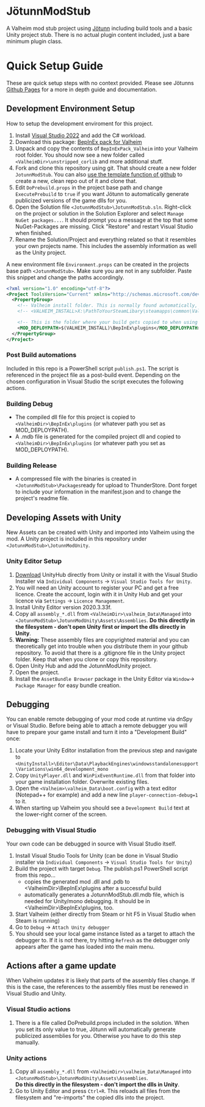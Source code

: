 # JötunnModStub

A Valheim mod stub project using [Jötunn](https://github.com/Valheim-Modding/Jotunn) including build tools and a basic Unity project stub. There is no actual plugin content included, just a bare minimum plugin class. 

# Quick Setup Guide

These are quick setup steps with no context provided. Please see Jötunns [Github Pages](https://valheim-modding.github.io/Jotunn/guides/overview.html) for a more in depth guide and documentation.

## Development Environment Setup

How to setup the development enviroment for this project.

1. Install [Visual Studio 2022](https://visualstudio.microsoft.com) and add the C# workload.
2. Download this package: [BepInEx pack for Valheim](https://valheim.thunderstore.io/package/denikson/BepInExPack_Valheim/)
3. Unpack and copy the contents of `BepInExPack_Valheim` into your Valheim root folder. You should now see a new folder called `<ValheimDir>\unstripped_corlib` and more additional stuff.
4. Fork and clone this repository using git. That should create a new folder `JotunnModStub`. You can also [use the template function of github](https://github.com/Valheim-Modding/JotunnModStub/generate) to create a new, clean repo out of it and clone that.
5. Edit `DoPrebuild.props` in the project base path and change `ExecutePrebuild` to `true` if you want Jötunn to automatically generate publicized versions of the game dlls for you.
6. Open the Solution file `<JotunnModStub>\JotunnModStub.sln`. Right-click on the project or solution in the Solution Explorer and select `Manage NuGet packages...`. It should prompt you a message at the top that some NuGet-Packages are missing. Click "Restore" and restart Visual Studio when finished.
7. Rename the Solution/Project and everything related so that it resembles your own projects name. This includes the assembly information as well as the Unity project.

A new environment file `Environment.props` can be created in the projects base path `<JotunnModStub>`.
Make sure you are not in any subfolder.
Paste this snippet and change the paths accordingly.
```xml
<?xml version="1.0" encoding="utf-8"?>
<Project ToolsVersion="Current" xmlns="http://schemas.microsoft.com/developer/msbuild/2003">
  <PropertyGroup>
    <!-- Valheim install folder. This is normally found automatically, uncomment to overwrite it. Needs to be your path to the base Valheim folder. -->
    <!-- <VALHEIM_INSTALL>X:\PathToYourSteamLibary\steamapps\common\Valheim</VALHEIM_INSTALL>-->

    <!-- This is the folder where your build gets copied to when using the post-build automations -->
    <MOD_DEPLOYPATH>$(VALHEIM_INSTALL)\BepInEx\plugins</MOD_DEPLOYPATH>
  </PropertyGroup>
</Project>
```

### Post Build automations

Included in this repo is a PowerShell script `publish.ps1`. The script is referenced in the project file as a post-build event. Depending on the chosen configuration in Visual Studio the script executes the following actions.

### Building Debug

* The compiled dll file for this project is copied to `<ValheimDir>\BepInEx\plugins` (or whatever path you set as MOD_DEPLOYPATH).
* A .mdb file is generated for the compiled project dll and copied to `<ValheimDir>\BepInEx\plugins` (or whatever path you set as MOD_DEPLOYPATH).

### Building Release

* A compressed file with the binaries is created in `<JotunnModStub>\Packages`ready for upload to ThunderStore. Dont forget to include your information in the manifest.json and to change the project's readme file.

## Developing Assets with Unity

New Assets can be created with Unity and imported into Valheim using the mod. A Unity project is included in this repository under `<JotunnModStub>\JotunnModUnity`.

### Unity Editor Setup

1. [Download](https://public-cdn.cloud.unity3d.com/hub/prod/UnityHubSetup.exe) UnityHub directly from Unity or install it with the Visual Studio Installer via `Individual Components` -> `Visual Studio Tools for Unity`.
2. You will need an Unity account to register your PC and get a free licence. Create the account, login with it in Unity Hub and get your licence via `Settings` -> `Licence Management`.
3. Install Unity Editor version 2020.3.33f.
4. Copy all `assembly_*.dll` from `<ValheimDir>\valheim_Data\Managed` into `<JotunnModStub>\JotunnModUnity\Assets\Assemblies`. **Do this directly in the filesystem - don't open Unity first or import the dlls directly in Unity**.
5. **Warning:** These assembly files are copyrighted material and you can theoretically get into trouble when you distribute them in your github repository. To avoid that there is a .gitignore file in the Unity project folder. Keep that when you clone or copy this repository.
6. Open Unity Hub and add the JotunnModUnity project.
7. Open the project.
7. Install the `AssetBundle Browser` package in the Unity Editor via `Window`-> `Package Manager` for easy bundle creation.

## Debugging

You can enable remote debugging of your mod code at runtime via dnSpy or Visual Studio. Before being able to attach a remote debugger you will have to prepare your game install and turn it into a "Development Build" once:

1. Locate your Unity Editor installation from the previous step and navigate to `<UnityInstall>\Editor\Data\PlaybackEngines\windowsstandalonesupport\Variations\win64_development_mono`
2. Copy `UnityPlayer.dll` and `WinPixEventRuntime.dll` from that folder into your game installation folder. Overwrite existing files.
3. Open the `<Valheim>\valheim_Data\boot.config` with a text editor (Notepad++ for example) and add a new line `player-connection-debug=1` to it.
4. When starting up Valheim you should see a `Development Build` text at the lower-right corner of the screen.

### Debugging with Visual Studio

Your own code can be debugged in source with Visual Studio itself.

1. Install Visual Studio Tools for Unity (can be done in Visual Studio installer via `Individual Components` -> `Visual Studio Tools for Unity`)
3. Build the project with target `Debug`. The publish.ps1 PowerShell script from this repo...
   * copies the generated mod .dll and .pdb to \<ValheimDir>\BepInEx\plugins after a successful build
   * automatically generates a JotunnModStub.dll.mdb file, which is needed for Unity/mono debugging. It should be in \<ValheimDir>\BepInEx\plugins, too.
4. Start Valheim (either directly from Steam or hit F5 in Visual Studio when Steam is running)
5. Go to `Debug` -> `Attach Unity debugger`
6. You should see your local game instance listed as a target to attach the debugger to. If it is not there, try hitting `Refresh` as the debugger only appears after the game has loaded into the main menu.

## Actions after a game update

When Valheim updates it is likely that parts of the assembly files change. If this is the case, the references to the assembly files must be renewed in Visual Studio and Unity.

### Visual Studio actions

1. There is a file called DoPrebuild.props included in the solution. When you set its only value to true, Jötunn will automatically generate publicized assemblies for you. Otherwise you have to do this step manually.

### Unity actions

1. Copy all `assembly_*.dll` from `<ValheimDir>\valheim_Data\Managed` into `<JotunnModStub>\JotunnModUnity\Assets\Assemblies`. <br />
  **Do this directly in the filesystem - don't import the dlls in Unity**.
2. Go to Unity Editor and press `Ctrl+R`. This reloads all files from the filesystem and "re-imports" the copied dlls into the project.
